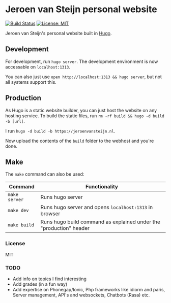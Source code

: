 # Jeroen van Steijn personal website

[![Build Status](https://travis-ci.org/jeroenvansteijn/Personal-Website.svg?branch=master)](https://travis-ci.org/jeroenvansteijn/Personal-Website)
[![License: MIT](https://img.shields.io/badge/License-MIT-yellow.svg)](https://opensource.org/licenses/MIT)

Jeroen van Steijn's personal website built in [Hugo](https://gohugo.io).

## Development

For development, run `hugo server`. The development environment is now accessable on `localhost:1313`.

You can also just use `open http://localhost:1313 && hugo server`, but not all systems support this.

## Production

As Hugo is a static website builder, you can just host the website on any hosting service. To build the static files, run `rm -rf build && hugo -d build -b [url]`.

I run `hugo -d build -b https://jeroenvansteijn.nl`.

Now upload the contents of the `build` folder to the webhost and you're done.

## Make

The `make` command can also be used:

| Command | Functionality |
| ------- | ------------- |
| `make server` | Runs hugo server |
| `make dev` | Runs hugo server and opens `localhost:1313` in browser |
| `make build` | Runs hugo build command as explained under the "production" header |

### License

MIT

### TODO

- Add info on topics I find interesting
- Add grades (in a fun way)
- Add expertise on Phonegap/Ionic, Php frameworks like idiorm and paris, Server management, API's and websockets, Chatbots (Rasa) etc.